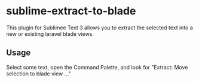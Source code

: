 # sublime-extract-to-blade

This plugin for Sublimee Text 3 allows you to extract the selected text into a new or existing laravel blade views.

## Usage

Select some text, open the Command Palette, and look for "Extract: Move selection to blade view ..."

